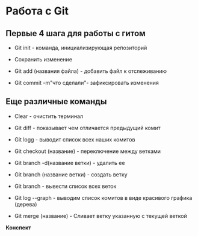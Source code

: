 # Работа с Git

## Первые 4 шага для работы с гитом

* Git init - команда, инициализирующая репозиторий

* Сохранить изменение

* Git add (названия файла) - добавить файл к отслеживанию

* Git commit -m"что сделали"- зафиксировать изменения

## Еще различные команды

* Clear - очистить терминал 

* Git diff - показывает чем отличается предыдущий комит

* Git logg - выводит список всех наших комитов

* Git checkout (название) - переключение между ветками

* Git branch -d(название ветки) - удалить ее

* Git branch (название ветки) - создать ветку

* Git branch - вывести список всех веток

* Git log --graph - выводим список  комитов в виде красивого графика (дерева)

* Git merge (название) - Сливает ветку указанную с текущей веткой

**Конспект**
